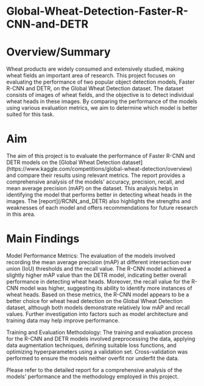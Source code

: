 # Global-Wheat-Detection-Faster-R-CNN-and-DETR


<h1>Overview/Summary</h1>
Wheat products are widely consumed and extensively studied, making wheat fields an important area of research. This project focuses on evaluating the performance of two popular object detection models, Faster R-CNN and DETR, on the Global Wheat Detection dataset. The dataset consists of images of wheat fields, and the objective is to detect individual wheat heads in these images. By comparing the performance of the models using various evaluation metrics, we aim to determine which model is better suited for this task.

<h1>Aim</h1>
The aim of this project is to evaluate the performance of Faster R-CNN and DETR models on the [Global Wheat Detection dataset](https://www.kaggle.com/competitions/global-wheat-detection/overview) and compare their results using relevant metrics. The report provides a comprehensive analysis of the models' accuracy, precision, recall, and mean average precision (mAP) on the dataset. This analysis helps in identifying the model that performs better in detecting wheat heads in the images. The [report](/RCNN_and_DETR) also highlights the strengths and weaknesses of each model and offers recommendations for future research in this area.

<h1>Main Findings</h1>
Model Performance Metrics: The evaluation of the models involved recording the mean average precision (mAP) at different intersection over union (IoU) thresholds and the recall value. The R-CNN model achieved a slightly higher mAP value than the DETR model, indicating better overall performance in detecting wheat heads. Moreover, the recall value for the R-CNN model was higher, suggesting its ability to identify more instances of wheat heads. Based on these metrics, the R-CNN model appears to be a better choice for wheat head detection on the Global Wheat Detection dataset, although both models demonstrate relatively low mAP and recall values. Further investigation into factors such as model architecture and training data may help improve performance.

Training and Evaluation Methodology: The training and evaluation process for the R-CNN and DETR models involved preprocessing the data, applying data augmentation techniques, defining suitable loss functions, and optimizing hyperparameters using a validation set. Cross-validation was performed to ensure the models neither overfit nor underfit the data.

Please refer to the detailed report for a comprehensive analysis of the models' performance and the methodology employed in this project.
